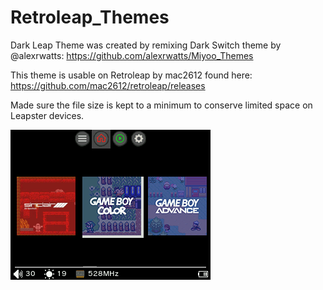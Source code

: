 # Retroleap_Themes

Dark Leap Theme was created by remixing Dark Switch theme by @alexrwatts: https://github.com/alexrwatts/Miyoo_Themes

This theme is usable on Retroleap by mac2612 found here: https://github.com/mac2612/retroleap/releases

Made sure the file size is kept to a minimum to conserve limited space on Leapster devices.

![Dark Leap](https://github.com/Th3KillinJok3/Retroleap_Themes/blob/main/screenshot.png?raw=true)

